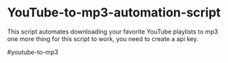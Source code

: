 # YouTube-to-mp3-automation-script
This script automates downloading your favorite YouTube playlists to mp3 
one more thing for this script to work, you need to create a api key. 

#youtube-to-mp3
